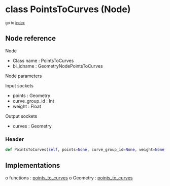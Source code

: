# class PointsToCurves (Node)

<sub>go to [index](/docs/index.md)</sub>

## Node reference

Node
 - Class name : PointsToCurves
 - bl_idname : GeometryNodePointsToCurves

Node parameters

Input sockets
 - points : Geometry
 - curve_group_id : Int
 - weight : Float

Output sockets
 - curves : Geometry

### Header

``` python
def PointsToCurves(self, points=None, curve_group_id=None, weight=None, node_label=None, node_color=None):
```

## Implementations

o functions : [points_to_curves](/docs/GeoNodes_classes/GLOBAL.md#points_to_curves)
o Geometry : [points_to_curves](/docs/GeoNodes_classes/Geometry.md#points_to_curves) 

